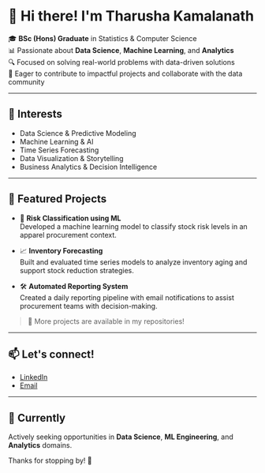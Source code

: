 # 👋 Hi there! I'm Tharusha Kamalanath

🎓 **BSc (Hons) Graduate** in Statistics & Computer Science  
📊 Passionate about **Data Science**, **Machine Learning**, and **Analytics**  
🔍 Focused on solving real-world problems with data-driven solutions  
🚀 Eager to contribute to impactful projects and collaborate with the data community  

---

## 🧠 Interests
- Data Science & Predictive Modeling  
- Machine Learning & AI  
- Time Series Forecasting  
- Data Visualization & Storytelling  
- Business Analytics & Decision Intelligence  

---

## 📂 Featured Projects

- 🎯 **Risk Classification using ML**  
  Developed a machine learning model to classify stock risk levels in an apparel procurement context.

- 📈 **Inventory Forecasting**  
  Built and evaluated time series models to analyze inventory aging and support stock reduction strategies.

- 🛠️ **Automated Reporting System**  
  Created a daily reporting pipeline with email notifications to assist procurement teams with decision-making.

> 🔗 More projects are available in my repositories!

---

## 📫 Let's connect!
- [LinkedIn](https://www.linkedin.com//in//tharushakamalanath)  
- [Email](mailto:tharushakamalanath@gmail.com)  

---

## 📍 Currently
Actively seeking opportunities in **Data Science**, **ML Engineering**, and **Analytics** domains.

Thanks for stopping by! 🌟
